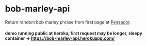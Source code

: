# bob-marley-api

Return random bob marley phrase from first page at [Pensador](https://www.pensador.com/frases_de_bob_marley/).

#### demo running public at heroku, first request may be longer, sleepy container -> https://bob-marley-api.herokuapp.com/
